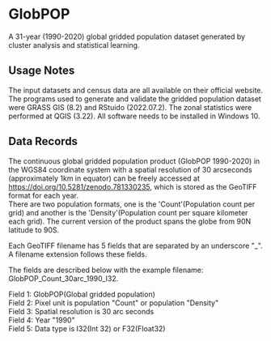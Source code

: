 # GlobPOP
A 31-year (1990-2020) global gridded population dataset generated by cluster analysis and statistical learning.

## Usage Notes
The input datasets and census data are all available on their official website. The programs used to generate and validate the gridded population dataset were GRASS GIS (8.2) and RStuido (2022.07.2). The zonal statistics were performed at QGIS (3.22). All software needs to be installed in Windows 10.

## Data Records
The continuous global gridded population product (GlobPOP 1990-2020) in the WGS84 coordinate system with a spatial resolution of 30 arcseconds (approximately 1km in equator) can be freely accessed at https://doi.org/10.5281/zenodo.781330235, which is stored as the GeoTIFF format for each year.   
There are two population formats, one is the 'Count'(Population count per grid) and another is the 'Density'(Population count per square kilometer each grid). The current version of the product spans the globe from 90N latitude to 90S.

Each GeoTIFF filename has 5 fields that are separated by an underscore "_". A filename extension follows these fields. 

The fields are described below with the example filename: GlobPOP_Count_30arc_1990_I32.

Field 1: GlobPOP(Global gridded population)  
Field 2: Pixel unit is population "Count" or population "Density"  
Field 3: Spatial resolution is 30 arc seconds  
Field 4: Year "1990"  
Field 5: Data type is I32(Int 32) or F32(Float32)  

